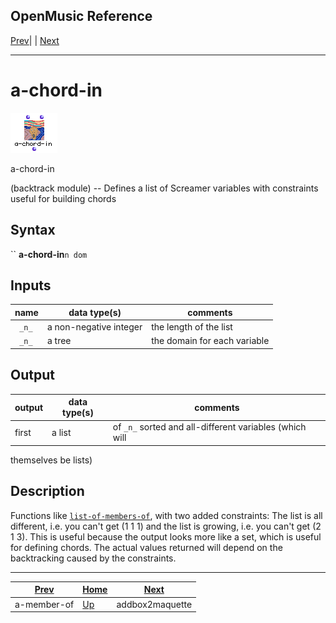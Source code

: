 OpenMusic Reference  
---  
[Prev](a-member-of)| | [Next](addbox2maquette)  
  
* * *

# a-chord-in

![](figures/functions/backtrack/a-chord-in.png)

  
  
a-chord-in  
  
(backtrack module) \-- Defines a list of Screamer variables with constraints
useful for building chords  

## Syntax

`` **a-chord-in**` n dom `

## Inputs

name| data type(s)| comments  
---|---|---  
` _n_`|  a non-negative integer| the length of the list  
` _n_`|  a tree| the domain for each variable  
  
## Output

output| data type(s)| comments  
---|---|---  
first| a list|  of `_n_` sorted and all-different variables (which will
themselves be lists)  
  
## Description

Functions like [`list-of-members-of`](list-of-members-of), with two added
constraints: The list is all different, i.e. you can't get (1 1 1) and the
list is growing, i.e. you can't get (2 1 3). This is useful because the output
looks more like a set, which is useful for defining chords. The actual values
returned will depend on the backtracking caused by the constraints.

* * *

[Prev](a-member-of)| [Home](index)| [Next](addbox2maquette)  
---|---|---  
a-member-of| [Up](funcref.main)| addbox2maquette

